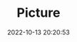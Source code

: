 ---
weight: 1
images:
- /images/edited/228.jpeg
title: Picture
date: 2022-10-13 20:20:53
tags: [luminarneo,work,ILCE7M3,28.0,dog,umbrella]
---